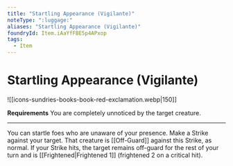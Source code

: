 ```yaml
---
title: "Startling Appearance (Vigilante)"
noteType: ":luggage:"
aliases: "Startling Appearance (Vigilante)"
foundryId: Item.iAaYfFBE5p4APxop
tags:
  - Item
---
```


# Startling Appearance (Vigilante)
![[icons-sundries-books-book-red-exclamation.webp|150]]

**Requirements** You are completely unnoticed by the target creature.

* * *

You can startle foes who are unaware of your presence. Make a Strike against your target. That creature is [[Off-Guard]] against this Strike, as normal. If your Strike hits, the target remains off-guard for the rest of your turn and is [[Frightened|Frightened 1]] (frightened 2 on a critical hit).
